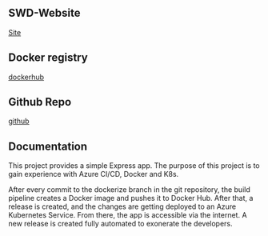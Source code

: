 ## SWD-Website

[Site](http://http://40.67.253.102/)

## Docker registry

[dockerhub](https://hub.docker.com/r/al3xfischer/nodeapp)

## Github Repo

[github](https://github.com/al3xfischer/node-app-swd.git)

## Documentation

This project provides a simple Express app. 
The purpose of this project is to gain experience with Azure CI/CD,
Docker and K8s. 

After every commit to the dockerize branch in the git repository, the build pipeline creates a Docker image and pushes it to Docker Hub. After that, a release is created, and the changes are getting deployed to an Azure Kubernetes Service. From there, the app is accessible via the internet.  A new release is created fully automated to exonerate the developers.
